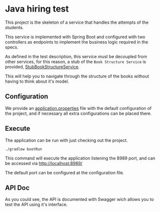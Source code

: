 # Java hiring test

This project is the skeleton of a service that handles the attempts of the students.

This service is implemented with Spring Boot and configured with two controllers as endpoints
 to implement the business logic required in the specs.

As defined in the test description, this service must be decoupled from other services, 
for this reason, a stub of the `Book Structure Service` is provided, [StubBookStructureService](src/main/java/com/vicensvives/digital/javahiringtest/services/bookstructure/StubBookStructureService.java).

This will help you to navigate through the structure of the books without having to think about it's model.


## Configuration

We provide an [application.properties](src/main/resources/application.properties) file with the default configuration of the project,
and if necessary all extra configurations can be placed there.


## Execute
The application can be run with just checking out the project.

```
./gradlew bootRun
```

This command will execute the application listening the 8989 port, and can be accessed via [http://localhost:8989/](http://localhost:8989/)

The default port can be configured at the configuration file.

## API Doc

As you could see, the API is documented with Swagger wich allows you to test the API using it's interface.

